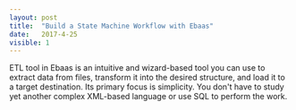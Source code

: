 ```yaml
---
layout: post
title:  "Build a State Machine Workflow with Ebaas"
date:   2017-4-25
visible: 1
---
```


<p class="intro"><span class="dropcap">E</span>TL tool in Ebaas is an intuitive and wizard-based tool you can use to extract data from files, transform it into the desired structure, and load it to a target destination. Its primary focus is simplicity. You don't have to study yet another complex XML-based language or use SQL to perform the work.
</p>
